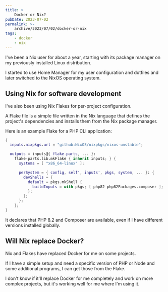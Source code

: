 ```yaml
---
title: >
    Docker or Nix?
pubDate: 2023-07-02
permalink: >-
    archive/2023/07/02/docker-or-nix
tags:
    - docker
    - nix
---
```


I've been a Nix user for about a year, starting with its package manager on my previously installed Linux distribution.

I started to use Home Manager for my user configuration and dotfiles and later switched to the NixOS operating system.

## Using Nix for software development

I've also been using Nix Flakes for per-project configuration.

A Flake file is a simple file written in the Nix language that defines the project's dependencies and installs them from the Nix package manager.

Here is an example Flake for a PHP CLI application:

```nix
{
  inputs.nixpkgs.url = "github:NixOS/nixpkgs/nixos-unstable";

  outputs = inputs@{ flake-parts, ... }:
    flake-parts.lib.mkFlake { inherit inputs; } {
      systems = [ "x86_64-linux" ];

      perSystem = { config, self', inputs', pkgs, system, ... }: {
        devShells = {
          default = pkgs.mkShell {
            buildInputs = with pkgs; [ php82 php82Packages.composer ];
          };
        };
      };
    };
}
```

It declares that PHP 8.2 and Composer are available, even if I have different versions installed globally.

## Will Nix replace Docker?

Nix and Flakes have replaced Docker for me on some projects.

If I have a simple setup and need a specific version of PHP or Node and some additional programs, I can get those from the Flake.

I don't know if it'll replace Docker for me completely and work on more complex projects, but it's working well for me where I'm using it.
